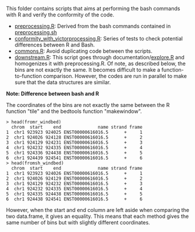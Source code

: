 This folder contains scripts that aims at performing the bash commands with R and verify the conformity of the code.

- [preprocessing.R](preprocessing.R): Derived from the bash commands contained in [preprocessing.sh](../../BashAndR/pre-study/preprocessing.sh)
- [conformity_with_victorprocessing.R](conformity_with_victorprocessing.R): Series of tests to check potential differences between R and Bash.
- [commons.R](commons.R): Avoid duplicating code between the scripts.
- [downstream.R](downstream.R): This script goes through documentation/[explore.R](documentation/explore.R) and homogenizes it with preprocessing.R. Of note, as described below, the bins are not exactly the same. It becomes difficult to make a function-to-function comparison. However, the codes are run in parallel to make sure that the data structures are similar.

**Note: Difference between bash and R**

The coordinates of the bins are not exactly the same between the R function "tile" and the bedtools function "makewindow".

```
> head(fromr_windbed)
  chrom  start    end              name strand frame
1  chr1 923923 924025 ENST00000616016.5      +     1
2  chr1 924026 924128 ENST00000616016.5      +     2
3  chr1 924129 924231 ENST00000616016.5      +     3
4  chr1 924232 924335 ENST00000616016.5      +     4
5  chr1 924336 924438 ENST00000616016.5      +     5
6  chr1 924439 924541 ENST00000616016.5      +     6
> head(fromsh_windbed)
  chrom  start    end              name strand frame
1  chr1 923923 924026 ENST00000616016.5      +     1
2  chr1 924026 924129 ENST00000616016.5      +     2
3  chr1 924129 924232 ENST00000616016.5      +     3
4  chr1 924232 924335 ENST00000616016.5      +     4
5  chr1 924335 924438 ENST00000616016.5      +     5
6  chr1 924438 924541 ENST00000616016.5      +     6
```

However, when the start and end column are left aside when comparing the two data.frame, it gives an equality. This means that each method gives the same number of bins but with slightly different coordinates.
